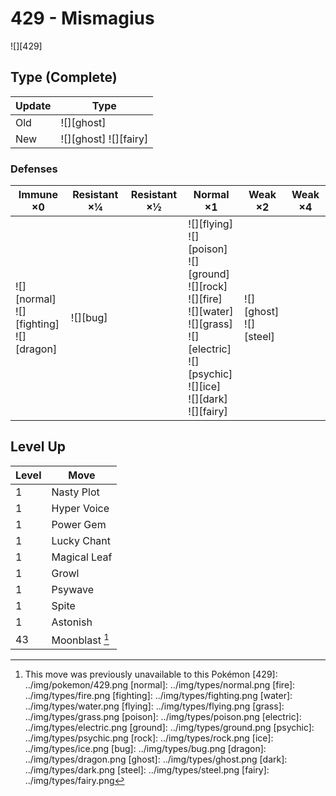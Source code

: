 # 429 - Mismagius
![][429]

## Type (Complete)

Update | Type                   | 
---    | ---                    | 
Old    | ![][ghost]             | 
New    | ![][ghost]  ![][fairy] | 

### Defenses

Immune ×0                                         | Resistant ×¼ | Resistant ×½ | Normal ×1                                                                                                                                                                              | Weak ×2                       | Weak ×4 | 
---                                               | ---          | ---          | ---                                                                                                                                                                                    | ---                           | ---     | 
![][normal]<br> ![][fighting]<br> ![][dragon]<br> | ![][bug]<br> |              | ![][flying]<br> ![][poison]<br> ![][ground]<br> ![][rock]<br> ![][fire]<br> ![][water]<br> ![][grass]<br> ![][electric]<br> ![][psychic]<br> ![][ice]<br> ![][dark]<br> ![][fairy]<br> | ![][ghost]<br> ![][steel]<br> |         | 

## Level Up

Level | Move           | 
---   | ---            | 
1     | Nasty Plot     | 
1     | Hyper Voice    | 
1     | Power Gem      | 
1     | Lucky Chant    | 
1     | Magical Leaf   | 
1     | Growl          | 
1     | Psywave        | 
1     | Spite          | 
1     | Astonish       | 
43    | Moonblast [^1] | 

[^1]: This move was previously unavailable to this Pokémon
[429]: ../img/pokemon/429.png
[normal]: ../img/types/normal.png
[fire]: ../img/types/fire.png
[fighting]: ../img/types/fighting.png
[water]: ../img/types/water.png
[flying]: ../img/types/flying.png
[grass]: ../img/types/grass.png
[poison]: ../img/types/poison.png
[electric]: ../img/types/electric.png
[ground]: ../img/types/ground.png
[psychic]: ../img/types/psychic.png
[rock]: ../img/types/rock.png
[ice]: ../img/types/ice.png
[bug]: ../img/types/bug.png
[dragon]: ../img/types/dragon.png
[ghost]: ../img/types/ghost.png
[dark]: ../img/types/dark.png
[steel]: ../img/types/steel.png
[fairy]: ../img/types/fairy.png
